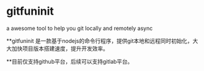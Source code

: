 # gitfuninit
a awesome tool to help you git locally and remotely async

**gitfuninit 是一款基于nodejs的命令行程序，提供git本地和远程同时初始化，大大加快项目版本搭建速度，提升开发效率。

**目前仅支持github平台，后续可以支持gitlab平台。